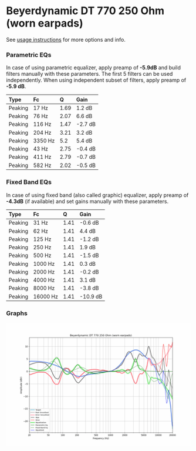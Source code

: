 # Beyerdynamic DT 770 250 Ohm (worn earpads)
See [usage instructions](https://github.com/jaakkopasanen/AutoEq#usage) for more options and info.

### Parametric EQs
In case of using parametric equalizer, apply preamp of **-5.9dB** and build filters manually
with these parameters. The first 5 filters can be used independently.
When using independent subset of filters, apply preamp of **-5.9 dB**.

| Type    | Fc      |    Q | Gain    |
|:--------|:--------|:-----|:--------|
| Peaking | 17 Hz   | 1.69 | 1.2 dB  |
| Peaking | 76 Hz   | 2.07 | 6.6 dB  |
| Peaking | 116 Hz  | 1.47 | -2.7 dB |
| Peaking | 204 Hz  | 3.21 | 3.2 dB  |
| Peaking | 3350 Hz | 5.2  | 5.4 dB  |
| Peaking | 43 Hz   | 2.75 | -0.4 dB |
| Peaking | 411 Hz  | 2.79 | -0.7 dB |
| Peaking | 582 Hz  | 2.02 | -0.5 dB |

### Fixed Band EQs
In case of using fixed band (also called graphic) equalizer, apply preamp of **-4.3dB**
(if available) and set gains manually with these parameters.

| Type    | Fc       |    Q | Gain     |
|:--------|:---------|:-----|:---------|
| Peaking | 31 Hz    | 1.41 | -0.6 dB  |
| Peaking | 62 Hz    | 1.41 | 4.4 dB   |
| Peaking | 125 Hz   | 1.41 | -1.2 dB  |
| Peaking | 250 Hz   | 1.41 | 1.9 dB   |
| Peaking | 500 Hz   | 1.41 | -1.5 dB  |
| Peaking | 1000 Hz  | 1.41 | 0.3 dB   |
| Peaking | 2000 Hz  | 1.41 | -0.2 dB  |
| Peaking | 4000 Hz  | 1.41 | 3.1 dB   |
| Peaking | 8000 Hz  | 1.41 | -3.8 dB  |
| Peaking | 16000 Hz | 1.41 | -10.9 dB |

### Graphs
![](./Beyerdynamic%20DT%20770%20250%20Ohm%20(worn%20earpads).png)